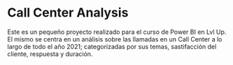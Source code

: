 # Call Center Analysis
Este es un pequeño proyecto realizado para el curso de Power BI en Lvl Up. El mismo se centra en un análisis sobre las llamadas en un Call Center a lo largo de todo el año 2021; categorizadas por sus temas,   sastifacción del cliente, respuesta y duración.
